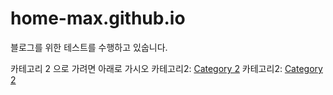 # home-max.github.io
블로그를 위한 테스트를 수행하고 있숩니다.

카테고리 2 으로 가려면 아래로 가시오
카테고리2: [Category 2](./cate2 "category 2 rel")
카테고리2: [Category 2](https://home-max.github.io/cate2 "category 2 abs")

